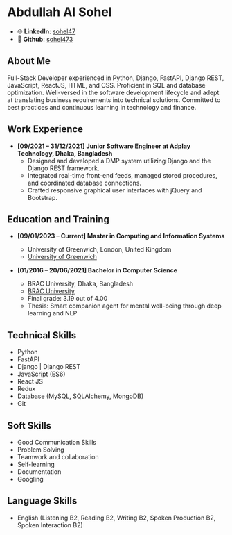 # Abdullah Al Sohel

- 🌐 **LinkedIn**: [sohel47](https://www.linkedin.com/in/sohel47/)
- 💼 **Github**: [sohel473](https://github.com/sohel473)

## About Me

Full-Stack Developer experienced in Python, Django, FastAPI, Django REST, JavaScript, ReactJS, HTML, and CSS. Proficient in SQL and database optimization. Well-versed in the software development lifecycle and adept at translating business requirements into technical solutions. Committed to best practices and continuous learning in technology and finance.

## Work Experience

- **[09/2021 – 31/12/2021] Junior Software Engineer at Adplay Technology, Dhaka, Bangladesh**
  - Designed and developed a DMP system utilizing Django and the Django REST framework.
  - Integrated real-time front-end feeds, managed stored procedures, and coordinated database connections.
  - Crafted responsive graphical user interfaces with jQuery and Bootstrap.

## Education and Training

- **[09/01/2023 – Current] Master in Computing and Information Systems**
  - University of Greenwich, London, United Kingdom
  - [University of Greenwich](https://www.gre.ac.uk/)

- **[01/2016 – 20/06/2021] Bachelor in Computer Science**
  - BRAC University, Dhaka, Bangladesh
  - [BRAC University](https://www.bracu.ac.bd/)
  - Final grade: 3.19 out of 4.00
  - Thesis: Smart companion agent for mental well-being through deep learning and NLP

## Technical Skills

- Python
- FastAPI
- Django | Django REST
- JavaScript (ES6)
- React JS
- Redux
- Database (MySQL, SQLAlchemy, MongoDB)
- Git

## Soft Skills

- Good Communication Skills
- Problem Solving
- Teamwork and collaboration
- Self-learning
- Documentation
- Googling

## Language Skills

-  English (Listening B2, Reading B2, Writing B2, Spoken Production B2, Spoken Interaction B2)

